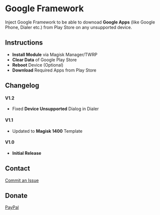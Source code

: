 # Google Framework
Inject Google Framework to be able to downoad __Google Apps__ (like Google Phone, Dialer etc.) from Play Store on any unsupported device.

## Instructions ##
* __Install Module__ via Magisk Manager/TWRP
* __Clear Data__ of Google Play Store
* __Reboot__ Device (Optional)
* __Download__ Required Apps from Play Store

## Changelog ##

#### V1.2 ####
* Fixed __Device Unsupported__ Dialog in Dialer

#### V1.1 ####
* Updated to __Magisk 1400__ Template

#### V1.0 ####
* __Initial Release__

## Contact ##
<a href="https://github.com/Magisk-Modules-Repo/google-framework-magisk/issues">Commit an Issue</a>

## Donate ##
<a href="https://paypal.me/pinto165">PayPal</a>
